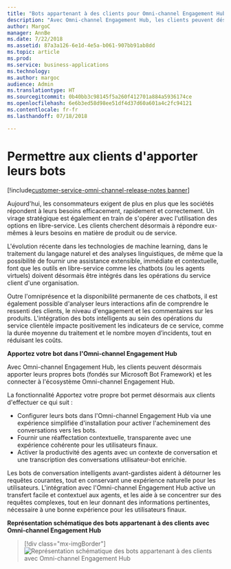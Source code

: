 ```yaml
---
title: "Bots appartenant à des clients pour Omni-channel Engagement Hub"
description: "Avec Omni-channel Engagement Hub, les clients peuvent désormais apporter leurs propres bots (fondés sur Microsoft Bot Framework) et les connecter à l'écosystème Omni-channel Engagement Hub."
author: MargoC
manager: AnnBe
ms.date: 7/22/2018
ms.assetid: 87a3a126-6e1d-4e5a-b061-907bb91ab8dd
ms.topic: article
ms.prod: 
ms.service: business-applications
ms.technology: 
ms.author: margoc
audience: Admin
ms.translationtype: HT
ms.sourcegitcommit: 0b40bb3c98145f5a260f412701a884a5936174ce
ms.openlocfilehash: 6e6b3ed58d98ee51df4d37d60a601a4c2fc94121
ms.contentlocale: fr-fr
ms.lasthandoff: 07/18/2018

---
```


#  <a name="enable-customers-to-bring-their-bots"></a>Permettre aux clients d'apporter leurs bots

[!include[customer-service-omni-channel-release-notes banner](../../includes/customer-service-omni-channel-release-notes.md)]




Aujourd'hui, les consommateurs exigent de plus en plus que les sociétés répondent à leurs besoins efficacement, rapidement et correctement. Un virage stratégique est également en train de s'opérer avec l'utilisation des options en libre-service. Les clients cherchent désormais à répondre eux-mêmes à leurs besoins en matière de produit ou de service. 

L'évolution récente dans les technologies de machine learning, dans le traitement du langage naturel et des analyses linguistiques, de même que la possibilité de fournir une assistance extensible, immédiate et contextuelle, font que les outils en libre-service comme les chatbots (ou les agents virtuels) doivent désormais être intégrés dans les opérations du service client d'une organisation. 

Outre l'omniprésence et la disponibilité permanente de ces chatbots, il est également possible d'analyser leurs interactions afin de comprendre le ressenti des clients, le niveau d'engagement et les commentaires sur les produits. L'intégration des bots intelligents au sein des opérations du service clientèle impacte positivement les indicateurs de ce service, comme la durée moyenne du traitement et le nombre moyen d’incidents, tout en réduisant les coûts.

**Apportez votre bot dans l'Omni-channel Engagement Hub**

Avec Omni-channel Engagement Hub, les clients peuvent désormais apporter leurs propres bots (fondés sur Microsoft Bot Framework) et les connecter à l'écosystème Omni-channel Engagement Hub.

La fonctionnalité Apportez votre propre bot permet désormais aux clients d'effectuer ce qui suit :

- Configurer leurs bots dans l'Omni-channel Engagement Hub via une expérience simplifiée d'installation pour activer l'acheminement des conversations vers les bots.
- Fournir une réaffectation contextuelle, transparente avec une expérience cohérente pour les utilisateurs finaux.
- Activer la productivité des agents avec un contexte de conversation et une transcription des conversations utilisateur-bot enrichie.   

Les bots de conversation intelligents avant-gardistes aident à détourner les requêtes courantes, tout en conservant une expérience naturelle pour les utilisateurs. L'intégration avec l'Omni-channel Engagement Hub active un transfert facile et contextuel aux agents, et les aide à se concentrer sur des requêtes complexes, tout en leur donnant des informations pertinentes, nécessaire à une bonne expérience pour les utilisateurs finaux.

**Représentation schématique des bots appartenant à des clients avec Omni-channel Engagement Hub**

> [!div class="mx-imgBorder"]
> ![](media/bring-your-bot-to-omnichannel.png "Représentation schématique des bots appartenant à des clients avec Omni-channel Engagement Hub")

